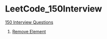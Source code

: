 # LeetCode_150Interview

[150 Interview Questions](https://leetcode.com/studyplan/top-interview-150/)

1. [Remove Element]()
